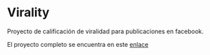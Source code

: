 # Virality
Proyecto de calificación de viralidad para publicaciones en facebook.

El proyecto completo se encuentra en este [enlace](https://drive.google.com/drive/folders/1OkMjXiRqXpPzJLTScos1fYu-9yHEPRj_?usp=sharing)